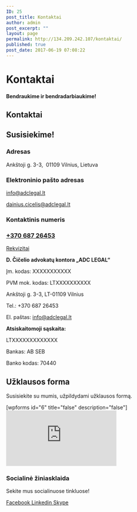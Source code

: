 ```yaml
---
ID: 25
post_title: Kontaktai
author: admin
post_excerpt: ""
layout: page
permalink: http://134.209.242.107/kontaktai/
published: true
post_date: 2017-06-19 07:08:22
---
```

<h1>Kontaktai</h1>		
			<h4>Bendraukime ir bendradarbiaukime! </h4>		
			<h2>Kontaktai</h2>		
			<h2>Susisiekime!</h2>		
			<h3>Adresas</h3>		
		<p>Ankštoji g. 3-3,  01109 Vilnius, Lietuva</p>		
			<h3>Elektroninio pašto adresas</h3>		
		<p><a href="mailto:info@adclegal.lt">info@adclegal.lt</a></p><p><a href="mailto:dainius.cicelis@adclegal.lt">dainius.cicelis@adclegal.lt</a></p>		
			<h3>Kontaktinis numeris</h3>		
			<h3><a href="tel:+370 687 26453​">+370 687 26453</a></h3>		
												<a href="">Rekvizitai</a>
					<p><strong>D. Čičelio advokatų kontora „ADC LEGAL“</strong></p><p>Įm. kodas: XXXXXXXXXXX</p><p>PVM mok. kodas: LTXXXXXXXXXX</p><p>Ankštoji g. 3-3, LT-01109 Vilnius</p><p>Tel.: +370 687 26453</p><p>El. paštas: <a href="mailto:info@adclegal.lt">info@adclegal.lt</a></p><p><strong>Atsiskaitomoji sąskaita:</strong></p><p>LTXXXXXXXXXXXXX</p><p>Bankas: AB SEB</p><p>Banko kodas: 70440</p>
			<h2>Užklausos forma</h2>		
		<p>Susisiekite su mumis, užpildydami užklausos formą.</p>[wpforms id="6" title="false" description="false"]		
			<iframe frameborder="0" scrolling="no" marginheight="0" marginwidth="0" src="https://maps.google.com/maps?q=Advokat%C5%B3%20kontora%20ADC%20LEGAL%20Ank%C5%A1toji%20g.%203%2C%20%2001109%20Vilnius%2C%20Lietuva&amp;t=m&amp;z=13&amp;output=embed&amp;iwloc=near" aria-label="Advokatų kontora ADC LEGAL Ankštoji g. 3,  01109 Vilnius, Lietuva"></iframe>		
			<h3>Socialinė žiniasklaida</h3>		
			<p>Sekite mus socialinuose tinkluose!</p>		
							<a href="https://www.facebook.com/adclegal.lt/?ref=br_rs" target="_blank" rel="noopener noreferrer">
					Facebook
				</a>
							<a href="https://www.linkedin.com/company/adclegal/" target="_blank" rel="noopener noreferrer">
					Linkedin
				</a>
							<a href="skype:adclegal.lt?userinfo">
					Skype
				</a>
